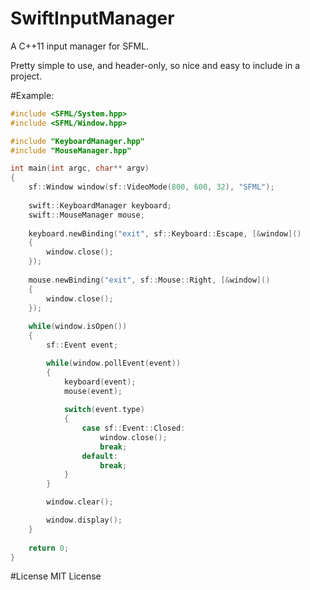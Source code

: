 SwiftInputManager
=================

A C++11 input manager for SFML.

Pretty simple to use, and header-only, so nice and easy to include in a project.

#Example:
```c++
#include <SFML/System.hpp>
#include <SFML/Window.hpp>

#include "KeyboardManager.hpp"
#include "MouseManager.hpp"

int main(int argc, char** argv)
{
    sf::Window window(sf::VideoMode(800, 600, 32), "SFML");
    
    swift::KeyboardManager keyboard;
    swift::MouseManager mouse;
    
    keyboard.newBinding("exit", sf::Keyboard::Escape, [&window]()
	{
		window.close();
	});
	
	mouse.newBinding("exit", sf::Mouse::Right, [&window]()
	{
	    window.close();
	});
	
	while(window.isOpen())
	{
		sf::Event event;

		while(window.pollEvent(event))
		{
			keyboard(event);
			mouse(event);
			
			switch(event.type)
			{
				case sf::Event::Closed:
					window.close();
					break;
				default:
					break;
			}
		}

		window.clear();

		window.display();
	}
	
	return 0;
}
```

#License
MIT License
